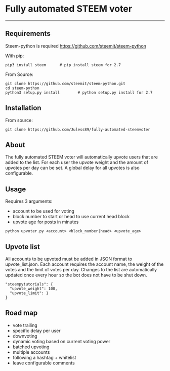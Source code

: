 # Fully automated STEEM voter
---

## Requirements

Steem-python is required
https://github.com/steemit/steem-python

With pip:

```
pip3 install steem      # pip install steem for 2.7
```

From Source:

```
git clone https://github.com/steemit/steem-python.git
cd steem-python
python3 setup.py install        # python setup.py install for 2.7
```

## Installation

From source:

```
git clone https://github.com/Juless89/fully-automated-steemvoter
```

## About

The fully automated STEEM voter will automatically upvote users that are added to the list. For each user the upvote weight and the amount of upvotes per day can be set. A global delay for all upvotes is also configurable.

## Usage

Requires 3 arguments:
- account to be used for voting
- block number to start or head to use current head block
- upvote age for posts in minutes

```
python upvoter.py <account> <block_number|head> <upvote_age>
```

## Upvote list

All accounts to be upvoted must be added in JSON format to upvote_list.json. Each account requires the account name, the weight of the votes and the limit of votes per day. Changes to the list are automatically updated once every hour so the bot does not have to be shut down.

```
"steempytutorials": {
  "upvote_weight": 100,
  "upvote_limit": 1
}
```

## Road map

- vote trailing
- specific delay per user
- downvoting
- dynamic voting based on current voting power
- batched upvoting
- multiple accounts
- following a hashtag + whitelist
- leave configurable comments
